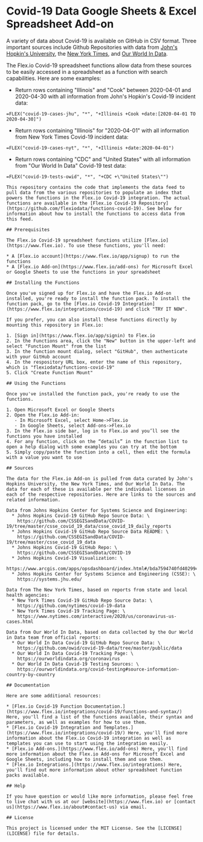 # Covid-19 Data Google Sheets & Excel Spreadsheet Add-on

A variety of data about Covid-19 is available on GitHub in CSV format. Three important sources include Github Repositories with data from [John's Hopkin's University](https://github.com/CSSEGISandData/COVID-19), the [New York Times](https://github.com/nytimes/covid-19-data), and [Our World In Data](https://github.com/owid/covid-19-data).

The Flex.io Covid-19 spreadsheet functions allow data from these sources to be easily accessed in a spreadsheet as a function with search capabilities. Here are some examples:

* Return rows containing "Illinois" and "Cook" between 2020-04-01 and 2020-04-30 with all information from John's Hopkin's Covid-19 incident data:
```
=FLEX("covid-19-cases-jhu", "*", "+Illinois +Cook +date:[2020-04-01 TO 2020-04-30]")
```

* Return rows containing "Illinois" for "2020-04-01" with all information from New York Times Covid-19 incident data:
```
=FLEX("covid-19-cases-nyt", "*", "+Illinois +date:2020-04-01")
```

* Return rows containing "CDC" and "United States" with all information from "Our World In Data" Covid-19 test data:
```
=FLEX("covid-19-tests-owid", "*", "+CDC +\"United States\"")

This repository contains the code that implements the data feed to pull data from the various repositories to populate an index that powers the functions in the Flex.io Covid-19 integration. The actual functions are available in the [Flex.io Covid-19 Repository](https://github.com/flexiodata/functions-covid-19). See below for information about how to install the functions to access data from this feed.

## Prerequisites

The Flex.io Covid-19 spreadsheet functions utilize [Flex.io](https://www.flex.io). To use these functions, you'll need:

* A [Flex.io account](https://www.flex.io/app/signup) to run the functions
* A [Flex.io Add-on](https://www.flex.io/add-ons) for Microsoft Excel or Google Sheets to use the functions in your spreadsheet

## Installing the Functions

Once you've signed up for Flex.io and have the Flex.io Add-on installed, you're ready to install the function pack. To install the function pack, go to the [Flex.io Covid-19 Integration](https://www.flex.io/integrations/covid-19) and click "TRY IT NOW".

If you prefer, you can also install these functions directly by mounting this repository in Flex.io:

1. [Sign in](https://www.flex.io/app/signin) to Flex.io
2. In the Functions area, click the "New" button in the upper-left and select "Function Mount" from the list
3. In the function mount dialog, select "GitHub", then authenticate with your GitHub account
4. In the respository URL box, enter the name of this repository, which is "flexiodata/functions-covid-19"
5. Click "Create Function Mount"

## Using the Functions

Once you've installed the function pack, you're ready to use the functions.

1. Open Microsoft Excel or Google Sheets
2. Open the Flex.io Add-in:
   - In Microsoft Excel, select Home->Flex.io
   - In Google Sheets, select Add-ons->Flex.io
3. In the Flex.io side bar, log in to Flex.io and you’ll see the functions you have installed
4. For any function, click on the “details” in the function list to open a help dialog with some examples you can try at the bottom
5. Simply copy/paste the function into a cell, then edit the formula with a value you want to use

## Sources

The data for the Flex.io Add-on is pulled from data curated by John's Hopkins University, the New York Times, and Our World In Data. The data for each of these is available per the individual licenses in each of the respective repositories. Here are links to the sources and related information.

Data from Johns Hopkins Center for Systems Science and Engineering:
  * Johns Hopkins Covid-19 GitHub Repo Source Data: \
    https://github.com/CSSEGISandData/COVID-19/tree/master/csse_covid_19_data/csse_covid_19_daily_reports
  * Johns Hopkins Covid-19 GitHub Repo Source Data README: \
    https://github.com/CSSEGISandData/COVID-19/tree/master/csse_covid_19_data
  * Johns Hopkins Covid-19 GitHub Repo: \
    https://github.com/CSSEGISandData/COVID-19
  * Johns Hopkins Covid-19 Visualization: \
    https://www.arcgis.com/apps/opsdashboard/index.html#/bda7594740fd40299423467b48e9ecf6
  * Johns Hopkins Center for Systems Science and Engineering (CSSE): \
    https://systems.jhu.edu/

Data from The New York Times, based on reports from state and local health agencies:
  * New York Times Covid-19 GitHub Repo Source Data: \
    https://github.com/nytimes/covid-19-data
  * New York Times Covid-19 Tracking Page: \
    https://www.nytimes.com/interactive/2020/us/coronavirus-us-cases.html

Data from Our World In Data, based on data collected by the Our World in Data team from official reports:
  * Our World In Data Covid-19 GitHub Repo Source Data: \
    https://github.com/owid/covid-19-data/tree/master/public/data
  * Our World In Data Covid-19 Tracking Page: \
    https://ourworldindata.org/coronavirus
  * Our World In Data Covid-19 Testing Sources: \
    https://ourworldindata.org/covid-testing#source-information-country-by-country

## Documentation

Here are some additional resources:

* [Flex.io Covid-19 Function Documentation.](https://www.flex.io/integrations/covid-19/functions-and-syntax/) Here, you'll find a list of the functions available, their syntax and parameters, as well as examples for how to use them.
* [Flex.io Covid-19 Integration and Templates.](https://www.flex.io/integrations/covid-19/) Here, you'll find more information about the Flex.io Covid-19 integration as well as templates you can use to start using the integration easily.
* [Flex.io Add-ons.](https://www.flex.io/add-ons) Here, you'll find more information about the Flex.io Add-ons for Microsoft Excel and Google Sheets, including how to install them and use them.
* [Flex.io Integrations.](https://www.flex.io/integrations) Here, you'll find out more information about other spreadsheet function packs available.

## Help

If you have question or would like more information, please feel free to live chat with us at our [website](https://www.flex.io) or [contact us](https://www.flex.io/about#contact-us) via email.

## License

This project is licensed under the MIT License. See the [LICENSE](LICENSE) file for details.
